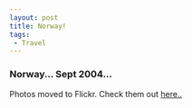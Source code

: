 ```yaml
---
layout: post
title: Norway!
tags:
 - Travel
---
```


### Norway... Sept 2004...

Photos moved to Flickr. Check them out [here..][0]


[0]: http://www.flickr.com/photos/nttup/110858677/in/set-72057594114682334/
